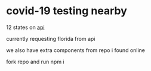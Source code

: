 # covid-19 testing nearby

12 states on [api](https://documenter.getpostman.com/view/8854915/SzS7PR3t?version=latest)

currently requesting florida from api

we also have extra components from repo i found online

fork repo and run npm i
